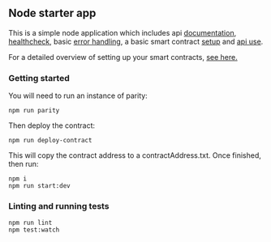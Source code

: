 ## Node starter app
This is a simple node application which includes api [documentation](https://github.com/koajs/koa/tree/master/docs),
[healthcheck](https://github.com/appliedblockchain/koa-healthcheck), basic [error handling](lib/middleware), a
basic smart contract [setup](lib/setupWeb3.js) and [api use](lib/api).

For a detailed overview of setting up your smart contracts, [see here.](https://github.com/appliedblockchain/base-contracts)

### Getting started

You will need to run an instance of parity:
```
npm run parity
```

Then deploy the contract:
```
npm run deploy-contract
```

This will copy the contract address to a contractAddress.txt. Once finished, then run:
```
npm i
npm run start:dev
```

### Linting and running tests
```
npm run lint
npm test:watch
```
